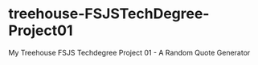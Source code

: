 # treehouse-FSJSTechDegree-Project01
My Treehouse FSJS Techdegree Project 01 - A Random Quote Generator

